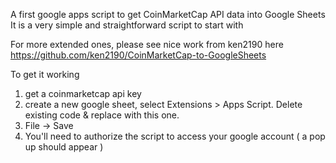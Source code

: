 A first google apps script to get CoinMarketCap API data into Google Sheets
It is a very simple and straightforward script to start with

For more extended ones, please see nice work from ken2190 here https://github.com/ken2190/CoinMarketCap-to-GoogleSheets

To get it working
1. get a coinmarketcap api key
2. create a new google sheet, select Extensions > Apps Script. Delete existing code & replace with this one.
3. File -> Save
4. You'll need to authorize the script to access your google account ( a pop up should appear )
